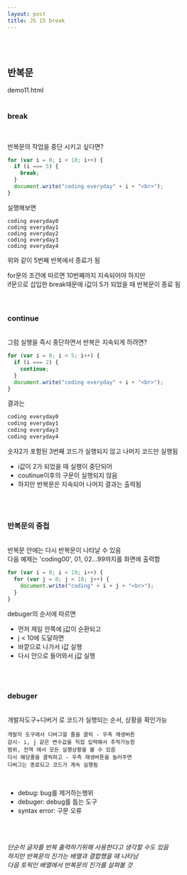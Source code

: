 ```yaml
---
layout: post
title: JS 15 break
---
```


<br><br>

## 반복문

demo11.html
<br><br>

### break

<br>

반복문의 작업을 중단 시키고 싶다면?

```javascript
for (var i = 0; i < 10; i++) {
  if (i === 5) {
    break;
  }
  document.write("coding everyday" + i + "<br>");
}
```

실행해보면

```
coding everyday0
coding everyday1
coding everyday2
coding everyday3
coding everyday4
```

위와 같이 5번째 반복에서 종료가 됨<br>

for문의 조건에 따르면 10번째까지 지속되어야 하지만<br>
if문으로 삽입한 break때문에 i값이 5가 되었을 때 반복문이 종료 됨<br><br>
<br>

### continue

<br>
그럼 실행을 즉시 중단하면서 반복은 지속되게 하려면?

```javascript
for (var i = 0; i < 5; i++) {
  if (i === 2) {
    continue;
  }
  document.write("coding everyday" + i + "<br>");
}
```

결과는

```javascript
coding everyday0
coding everyday1
coding everyday3
coding everyday4
```

숫자2가 포함된 3번째 코드가 실행되지 않고 나머지 코드만 실행됨<br>

- i값이 2가 되었을 때 실행이 중단되어<br>
- coutinue이후의 구문이 실행되지 않음<br>
- 하지만 반복문은 지속되어 나머지 결과는 출력됨

<br><br>

### 반복문의 중첩

<br>
반복문 안에는 다시 반복문이 나타날 수 있음<br>
다음 예제는 'coding00', 01, 02...99까지를 화면에 출력함<br>

```javascript
for (var i = 0; i < 19; i++) {
  for (var j = 0; j < 10; j++) {
    document.write("coding" + i + j + "<br>");
  }
}
```

debuger의 순서에 따르면

- 먼저 제일 안쪽에 j값이 순환되고
- j < 10에 도달하면
- 바깥으로 나가서 i값 실행
- 다시 안으로 들어와서 j값 실행

<br><br>

### debuger

<br>
개발자도구+디버거 로 코드가 실행되는 순서, 상황을 확인가능<br>

```
개발자 도구에서 디버그할 줄을 클릭 - 우측 재생버튼
감시- i, j 같은 변수값을 직접 입력해서 추적가능함
범위, 전역 에서 모든 실행상황을 볼 수 있음
다시 해당줄을 클릭하고 - 우측 재생버튼을 눌러주면
디버그는 종료되고 코드가 계속 실행됨
```

<br>

- debug: bug를 제거하는행위
- debuger: debug를 돕는 도구
- syntax error: 구문 오류

<br><br>

_단순히 글자를 반복 출력하기위해 사용한다고 생각할 수도 있음_ <br>
_하지만 반복문의 진가는 배열과 결합했을 때 나타남_<br>
_다음 토픽인 배열에서 반복문의 진가를 살펴볼 것_
